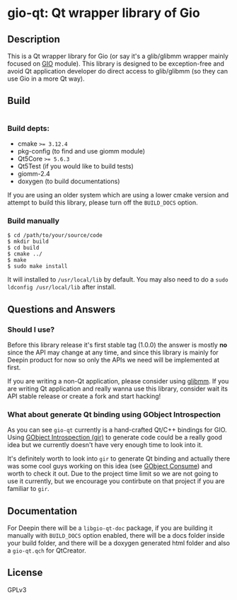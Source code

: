 # gio-qt: Qt wrapper library of Gio

## Description

This is a Qt wrapper library for Gio (or say it's a glib/glibmm wrapper mainly focused on [GIO](https://gitlab.gnome.org/GNOME/glibmm/tree/master/gio) module). This library is designed to be exception-free and avoid Qt application developer do direct access to glib/glibmm (so they can use Gio in a more Qt way).

## Build
#
### Build depts:

 - cmake `>= 3.12.4`
 - pkg-config (to find and use giomm module)
 - Qt5Core `>= 5.6.3`
 - Qt5Test (if you would like to build tests)
 - giomm-2.4
 - doxygen (to build documentations)

If you are using an older system which are using a lower cmake version and attempt to build this library, please turn off the `BUILD_DOCS` option.

### Build manually

``` shell
$ cd /path/to/your/source/code
$ mkdir build
$ cd build
$ cmake ../
$ make
$ sudo make install
```

It will installed to `/usr/local/lib` by default. You may also need to do a `sudo ldconfig /usr/local/lib` after install.

## Questions and Answers

### Should I use?

<!-- TODO: Update README after 1.0.0 released -->

Before this library release it's first stable tag (1.0.0) the answer is mostly **no** since the API may change at any time, and since this library is mainly for Deepin product for now so only the APIs we need will be implemented at first.

If you are writing a non-Qt application, please consider using [glibmm](https://gitlab.gnome.org/GNOME/glibmm). If you are writing Qt application and really wanna use this library, consider wait its API stable release or create a fork and start hacking!

### What about generate Qt binding using GObject Introspection

As you can see `gio-qt` currently is a hand-crafted Qt/C++ bindings for GIO. Using [GObject Introspection (gir)](https://wiki.gnome.org/Projects/GObjectIntrospection) to generate code could be a really good idea but we currently doesn't have very enough time to look into it.

It's definitely worth to look into `gir` to generate Qt binding and actually there was some cool guys working on this idea (see [GObject Consume](https://wiki.gnome.org/action/show/Projects/GObjectIntrospection/GObjectConsume)) and worth to check it out. Due to the project time limit so we are not going to use it currently, but we encourage you contirbute on that project if you are familiar to `gir`.

## Documentation

For Deepin there will be a `libgio-qt-doc` package, if you are building it manually with `BUILD_DOCS` option enabled, there will be a docs folder inside your build folder, and there will be a doxygen generated html folder and also a `gio-qt.qch` for QtCreator.

## License

GPLv3
